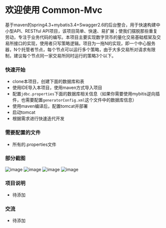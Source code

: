 # 欢迎使用 Common-Mvc
基于maven的spring4.3+mybatis3.4+Swagger2.6的后台整合，用于快速构建中小型API、RESTful API项目，该项目简单、快速、易扩展；使我们摆脱那些重复劳动，专注于业务代码的编写。本项目主要实现数字货币的量化交易基础框架及交易所接口的实现，使用者只写策略逻辑。项目为一拖N的实现，即一个中心服务器，N个托管者节点，每个节点可以运行多个策略，由于大多交易所对请求有限制，建议每个节点同一家交易所同时运行的策略3个以下。


### 快速开始
- clone本项目，创建下面的数据库和表
- 使用IDE导入本项目，使用maven方式导入项目
- 配置`jdbc.properties`下面的数据库相关信息（如果你需要使用mybitis逆向插件，也需要配置`generatorConfig.xml`这个文件中的数据库信息）
- 使用maven编译后，配置tomcat并部署
- 启动tomcat
- 根据需求进行快速迭代开发

### 需要配置的文件
- 所有的.properties文件

### 部分截图
![image](https://raw.githubusercontent.com/2bcoin/zheshiyigeniubidexiangmu/master/simg/1.png)
![image](https://raw.githubusercontent.com/2bcoin/zheshiyigeniubidexiangmu/master/simg/2.png)
![image](https://raw.githubusercontent.com/2bcoin/zheshiyigeniubidexiangmu/master/simg/3.png)
![image](https://raw.githubusercontent.com/2bcoin/zheshiyigeniubidexiangmu/master/simg/4.png)

### 项目说明
- 待添加

### 交流
- 待添加
